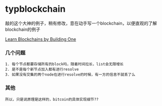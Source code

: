#  typblockchain
 
敲的这个大神的例子，稍有修改，意在动手写一个blockchain，以便直观的了解 blockchain的例子

[Learn Blockchains by Building One](https://hackernoon.com/learn-blockchains-by-building-one-117428612f46)


### 几个问题
    
    1. 每个节点都要存储所有的block吗，随着时间拉长，list会无限增长
    2. 是不是每个新节点加入都有进行resolve
    3. 如果没有交集的两个node在进行resolve的时候，有一方的信息不就丢了么

### 其他
    所以，只是说原理是这样的，bitcoin的具体实现细节??

